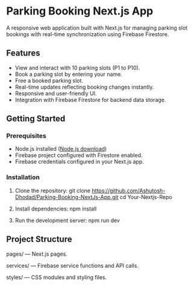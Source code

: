 # Parking Booking Next.js App

A responsive web application built with Next.js for managing parking slot bookings with real-time synchronization using Firebase Firestore.

## Features

- View and interact with 10 parking slots (P1 to P10).
- Book a parking slot by entering your name.
- Free a booked parking slot.
- Real-time updates reflecting booking changes instantly.
- Responsive and user-friendly UI.
- Integration with Firebase Firestore for backend data storage.


## Getting Started

### Prerequisites

- Node.js installed ([Node.js download](https://nodejs.org/en/))
- Firebase project configured with Firestore enabled.
- Firebase credentials configured in your Next.js app.

### Installation

1. Clone the repository:
   git clone  https://github.com/Ashutosh-Dhodad/Parking-Booking-NextJs-App.git
   cd Your-Nextjs-Repo

2. Install dependencies:
   npm install

3. Run the development server:
   npm run dev


## Project Structure

pages/ — Next.js pages.

services/ — Firebase service functions and API calls.

styles/ — CSS modules and styling files.
